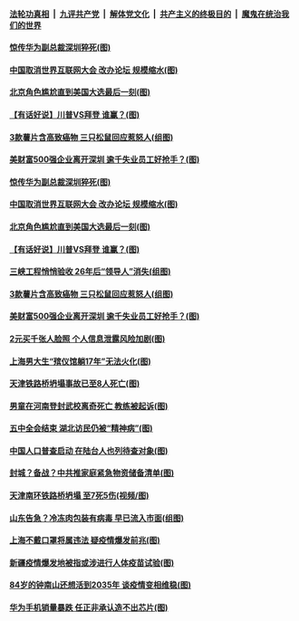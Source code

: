 

####  [法轮功真相](../../../../basic/blob/master/README.md?t=11031602) &nbsp;|&nbsp; [九评共产党](../../../../9ping.md/blob/master/README.md?t=11031602) &nbsp;|&nbsp; [解体党文化](../../../../jtdwh.md/blob/master/README.md?t=11031602)  &nbsp;|&nbsp; [共产主义的终极目的](../../../../gczydzjmd.md/blob/master/README.md?t=11031602) &nbsp;|&nbsp; [魔鬼在统治我们的世界](../../../../mgztzwmdsj.md/blob/master/README.md?t=11031602) 

#### [惊传华为副总裁深圳猝死(图)](../pages/p1/951280.md?t=11031602) 

#### [中国取消世界互联网大会 改办论坛 规模缩水(图)](../pages/p1/951287.md?t=11031602) 

#### [北京角色尴尬直到美国大选最后一刻(图)](../pages/p1/951277.md?t=11031602) 

#### [【有话好说】川普VS拜登 谁赢？(图)](../pages/p1/951241.md?t=11031602) 

#### [3款薯片含高致癌物 三只松鼠回应惹怒人(组图)](../pages/p1/951258.md?t=11031602) 

#### [美财富500强企业离开深圳 逾千失业员工好抢手？(图)](../pages/p1/951247.md?t=11031602) 

#### [惊传华为副总裁深圳猝死(图)](../pages/p1/951280.md?t=11031602) 

#### [中国取消世界互联网大会 改办论坛 规模缩水(图)](../pages/p1/951287.md?t=11031602) 

#### [北京角色尴尬直到美国大选最后一刻(图)](../pages/p1/951277.md?t=11031602) 

#### [【有话好说】川普VS拜登 谁赢？(图)](../pages/p1/951241.md?t=11031602) 

#### [三峡工程悄悄验收 26年后“领导人”消失(组图)](../pages/p1/951223.md?t=11031602) 

#### [3款薯片含高致癌物 三只松鼠回应惹怒人(组图)](../pages/p1/951258.md?t=11031602) 

#### [美财富500强企业离开深圳 逾千失业员工好抢手？(图)](../pages/p1/951247.md?t=11031602) 

#### [2元买千张人脸照 个人信息泄露风险加剧(图)](../pages/p1/951211.md?t=11031602) 

#### [上海男大生“殡仪馆躺17年”无法火化(图)](../pages/p1/951229.md?t=11031602) 

#### [天津铁路桥坍塌事故已至8人死亡(图)](../pages/p1/951196.md?t=11031602) 

#### [男童在河南登封武校离奇死亡 教练被起诉(图)](../pages/p1/951192.md?t=11031602) 

#### [五中全会结束 湖北访民仍被“精神病”(图)](../pages/p1/951183.md?t=11031602) 

#### [中国人口普查启动 在陆台人也列待查对象(图)](../pages/p1/951151.md?t=11031602) 

#### [封城？备战？中共推家庭紧急物资储备清单(图)](../pages/p1/951147.md?t=11031602) 

#### [天津南环铁路桥坍塌 至7死5伤(视频/图)](../pages/p1/951125.md?t=11031602) 

#### [山东告急？冷冻肉包装有病毒 早已流入市面(组图)](../pages/p1/951138.md?t=11031602) 

#### [上海不戴口罩将属违法 疑疫情爆发前兆(图)](../pages/p1/951111.md?t=11031602) 

#### [新疆疫情爆发地被指或涉进行人体疫苗试验(图)](../pages/p1/951096.md?t=11031602) 

#### [84岁的钟南山还想活到2035年 谈疫情变相维稳(图)](../pages/p1/951105.md?t=11031602) 

#### [华为手机销量暴跌 任正非承认造不出芯片(图)](../pages/p1/951054.md?t=11031602) 

